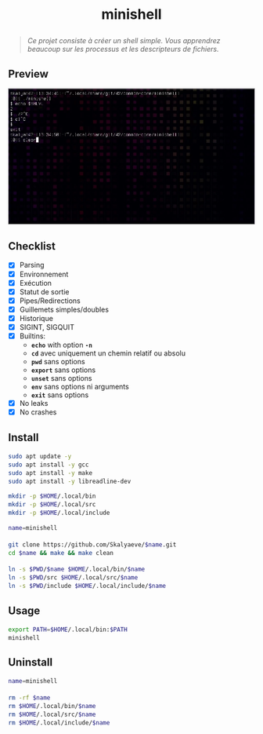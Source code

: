 # <p align="center">minishell</p>

> _Ce projet consiste à créer un shell simple. Vous apprendrez beaucoup sur les processus et les descripteurs de fichiers._

## Preview

![](https://github.com/Skalyaev/minishell/blob/main/preview.gif)

## Checklist

- [x] Parsing
- [x] Environnement
- [x] Exécution
- [x] Statut de sortie
- [x] Pipes/Redirections
- [x] Guillemets simples/doubles
- [x] Historique
- [x] SIGINT, SIGQUIT
- [x] Builtins:
  - **`echo`** with option **`-n`**
  - **`cd`** avec uniquement un chemin relatif ou absolu
  - **`pwd`** sans options
  - **`export`** sans options
  - **`unset`** sans options
  - **`env`** sans options ni arguments
  - **`exit`** sans options
- [x] No leaks
- [x] No crashes

## Install

```bash
sudo apt update -y
sudo apt install -y gcc
sudo apt install -y make
sudo apt install -y libreadline-dev
```

```bash
mkdir -p $HOME/.local/bin
mkdir -p $HOME/.local/src
mkdir -p $HOME/.local/include
```

```bash
name=minishell

git clone https://github.com/Skalyaeve/$name.git
cd $name && make && make clean

ln -s $PWD/$name $HOME/.local/bin/$name
ln -s $PWD/src $HOME/.local/src/$name
ln -s $PWD/include $HOME/.local/include/$name
```

## Usage

```bash
export PATH=$HOME/.local/bin:$PATH
minishell
```

## Uninstall

```bash
name=minishell

rm -rf $name
rm $HOME/.local/bin/$name
rm $HOME/.local/src/$name
rm $HOME/.local/include/$name
```
